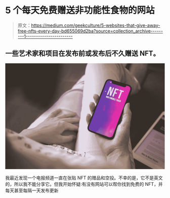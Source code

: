 # 5 个每天免费赠送非功能性食物的网站

> 原文：<https://medium.com/geekculture/5-websites-that-give-away-free-nfts-every-day-bd655069d2ba?source=collection_archive---------1----------------------->

## 一些艺术家和项目在发布前或发布后不久赠送 NFT。

![](img/e45281666f42524bd1586ecc00d10a85.png)

我最近发现一个电报频道一直在张贴 NFT 的赠品和空投。不幸的是，它不是英文的，所以我不能分享它。但我开始怀疑:有没有网站可以帮你找到免费的 NFT，并每天甚至每隔一天发布更新